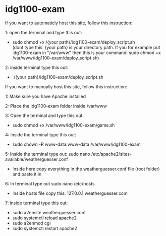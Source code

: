 # idg1100-exam
If you want to automaticly host this site, follow this instruction:

1: open the terminal and type this out: 
 - sudo chmod +x /{your path}/idg1100-exam/deploy_script.sh      
(dont type this: {your path} is your directory path. If you for example put idg1100-exam in "/var/www" then this is your command: sudo chmod +x /var/www/idg1100-exam/deploy_script.sh)

2: inside terminal type this out:
 - ./{your path}/idg1100-exam/deploy_script.sh


If you want to manually host this site, follow this instruction: 

1: Make sure you have Apache installed

2: Place the idg1100-exam folder inside /var/www

3: Open the terminal and type this out: 
 - sudo chmod +x /var/www/idg1100-exam/game.sh

4: Inside the terminal type this out: 
 - sudo chown -R www-data:www-data /var/www/idg1100-exam

5: Inside the terminal type out: sudo nano /etc/apache2/sites-available/weatherguesser.conf
 - Inside here copy everything in the weatherguesser.conf file (root folder) and paste it in. 

6: In terminal type out sudo nano /etc/hosts
 - Inside hosts file copy this: 127.0.0.1   weatherguesser.com 

7: inside terminal type this out: 
 - sudo a2ensite weatherguesser.conf
 - sudo systemctl reload apache2
 - sudo a2enmod cgi
 - sudo systemctl restart apache2


